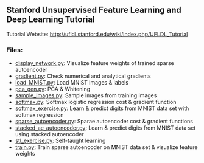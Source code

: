## Stanford Unsupervised Feature Learning and Deep Learning Tutorial

Tutorial Website: http://ufldl.stanford.edu/wiki/index.php/UFLDL_Tutorial

### Files:
* [display_network.py](display_network.py): Visualize feature weights of trained sparse autoencoder
* [gradient.py](gradient.py): Check numerical and analytical gradients
* [load_MNIST.py](load_MNIST.py): Load MNIST images & labels
* [pca_gen.py](pca_gen.py): PCA & Whitening
* [sample_images.py](sample_images.py): Sample images from training images
* [softmax.py](softmax.py): Softmax logistic regression cost & gradient function
* [softmax_exercise.py](softmax_exercise.py): Learn & predict digits from MNIST data set with softmax regression
* [sparse_autoencoder.py](sparse_autoencoder.py): Sparae autoencoder cost & gradient functions
* [stacked_ae_autoencoder.py](stacked_ae_autoencoder.py): Learn & predict digits from MNIST data set using stacked autoencoder
* [stl_exercise.py](stl_exercise.py): Self-taught learning
* [train.py](train.py): Train sparse autoencoder on MNIST data set & visualize feature weights

